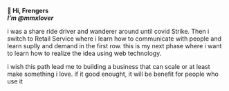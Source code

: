 **👋 Hi, Frengers**  
_**I’m @mmxlover**_

i was a share ride driver and wanderer around until covid Strike. Then i switch to Retail Service where i learn how to communicate with people and learn suplly and demand in the first row. this is my next phase where i want to learn how to realize the idea using web technology.  

i wish this path lead me to building a business that can scale or at least make something i love. if it good enought, it will be benefit for people who use it


<!---
mmxlover/mmxlover is a ✨ special ✨ repository because its `README.md` (this file) appears on your GitHub profile.
You can click the Preview link to take a look at your changes.
--->
